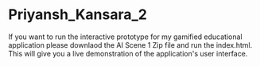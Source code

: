 # Priyansh_Kansara_2
If you want to run the interactive prototype for my gamified educational application please downlaod the AI Scene 1 Zip file and run the index.html. This will give you a live demonstration of the application's user interface. 
